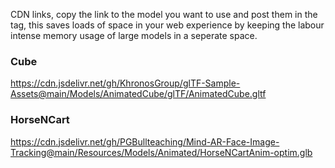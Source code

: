 CDN links, copy the link to the model you want to use and post them in the <a-assets></a-assets> tag, this saves loads of space in your web experience by keeping the labour intense memory usage of large models in a seperate space.


### Cube
https://cdn.jsdelivr.net/gh/KhronosGroup/glTF-Sample-Assets@main/Models/AnimatedCube/glTF/AnimatedCube.gltf

### HorseNCart
https://cdn.jsdelivr.net/gh/PGBullteaching/Mind-AR-Face-Image-Tracking@main/Resources/Models/Animated/HorseNCartAnim-optim.glb
